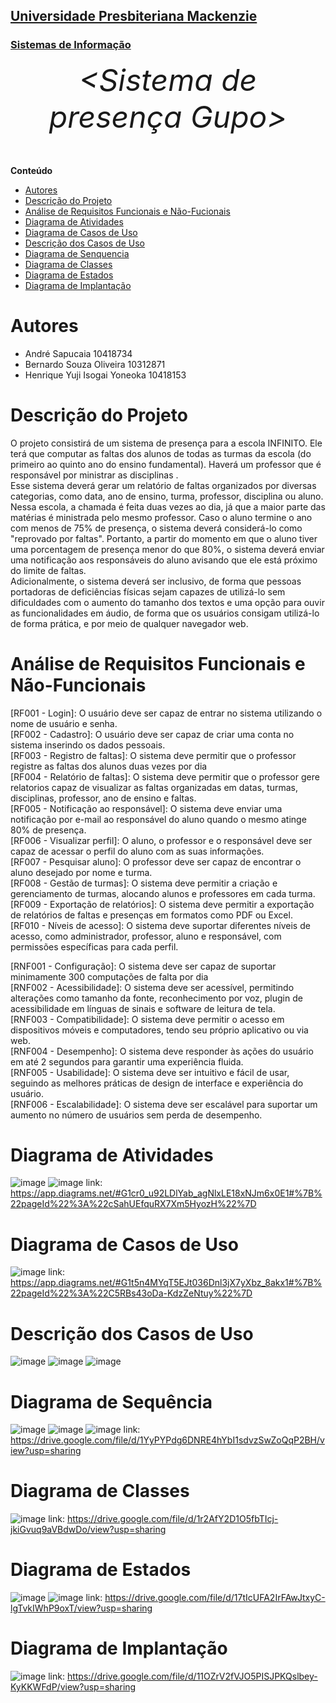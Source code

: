 <h2><a href= "https://www.mackenzie.br">Universidade Presbiteriana Mackenzie</a></h2>
<h3><a href= "https://www.mackenzie.br/graduacao/sao-paulo-higienopolis/sistemas-de-informacao">Sistemas de Informação</a></h3>


<font size="+12"><center>
*&lt;Sistema de presença Gupo&gt;*
</center></font>

**Conteúdo**

- [Autores](#autores)
- [Descrição do Projeto](#descrição-do-projeto)
- [Análise de Requisitos Funcionais e Não-Fucionais](#análise-de-requisitos-funcionais-e-não-funcionais)
- [Diagrama de Atividades](#diagrama-de-atividades) 
- [Diagrama de Casos de Uso](#diagrama-de-casos-de-uso)
- [Descrição dos Casos de Uso](#descrição-dos-casos-de-uso)
- [Diagrama de Senquencia](#diagrama-de-sequência)
- [Diagrama de Classes](#diagrama-de-classes)
- [Diagrama de Estados](#diagrama-de-estados)
- [Diagrama de Implantação](#diagrama-de-implantação)

# Autores

* André Sapucaia                 10418734
* Bernardo Souza Oliveira        10312871
* Henrique Yuji Isogai Yoneoka   10418153


# Descrição do Projeto

O projeto consistirá de um sistema de presença para a escola INFINITO. Ele terá que computar as faltas dos alunos de todas as turmas da escola (do primeiro ao quinto ano do ensino fundamental). Haverá um professor que é responsável por ministrar as disciplinas .</br> Esse sistema deverá gerar um relatório de faltas organizados por diversas categorias, como data, ano de ensino, turma, professor, disciplina ou aluno. Nessa escola, a chamada é feita duas vezes ao dia, já que a maior parte das matérias é ministrada pelo mesmo professor. Caso o aluno termine o ano com menos de 75% de presença, o sistema deverá considerá-lo como "reprovado por faltas". Portanto, a partir do momento em que o aluno tiver uma porcentagem de presença menor do que 80%, o sistema deverá enviar uma notificação aos responsáveis do aluno avisando que ele está próximo do limite de faltas.</br> Adicionalmente, o sistema deverá ser inclusivo, de forma que pessoas portadoras de deficiências físicas sejam capazes de utilizá-lo sem dificuldades com o aumento do tamanho dos textos e uma opção para ouvir as funcionalidades em áudio, de forma que os usuários consigam utilizá-lo de forma prática, e por meio de qualquer navegador web.

# Análise de Requisitos Funcionais e Não-Funcionais
[RF001  - Login]: O usuário deve ser capaz de entrar no sistema utilizando o nome de usuário e senha.</br>
[RF002  -  Cadastro]: O usuário deve ser capaz de criar uma conta no sistema inserindo os dados pessoais.</br>
[RF003  -  Registro de faltas]: O sistema deve permitir que o professor registre as faltas dos alunos duas vezes por dia</br>
[RF004  -  Relatório de faltas]: O sistema deve permitir que o professor gere relatorios capaz de visualizar as faltas organizadas em datas, turmas, disciplinas, professor, ano de ensino e faltas.</br>
[RF005  -  Notificação ao responsável]: O sistema deve enviar uma notificação por e-mail ao responsável do aluno quando o mesmo atinge 80% de presença.</br>
[RF006  -  Visualizar perfil]: O aluno, o professor e o responsável deve ser capaz de acessar o perfil do aluno com as suas informações.</br>
[RF007  -  Pesquisar aluno]: O professor deve ser capaz de encontrar o aluno desejado por nome e turma.</br>
[RF008  -  Gestão de turmas]: O sistema deve permitir a criação e gerenciamento de turmas, alocando alunos e professores em cada turma.</br>
[RF009 - Exportação de relatórios]: O sistema deve permitir a exportação de relatórios de faltas e presenças em formatos como PDF ou Excel.</br>
[RF010 - Níveis de acesso]: O sistema deve suportar diferentes níveis de acesso, como administrador, professor, aluno e responsável, com permissões específicas para cada perfil.</br>



[RNF001  -  Configuração]: O sistema deve ser capaz de suportar minimamente 300 computações de falta por dia</br>
[RNF002  -  Acessibilidade]: O sistema deve ser acessível, permitindo alterações como tamanho da fonte, reconhecimento por voz, plugin de acessibilidade em línguas de sinais e software de leitura de tela.</br>
[RNF003  -  Compatibilidade]: O sistema deve permitir o acesso em dispositivos móveis e computadores, tendo seu próprio aplicativo ou via web.</br>
[RNF004 - Desempenho]: O sistema deve responder às ações do usuário em até 2 segundos para garantir uma experiência fluida.</br>
[RNF005 - Usabilidade]: O sistema deve ser intuitivo e fácil de usar, seguindo as melhores práticas de design de interface e experiência do usuário.</br>
[RNF006 - Escalabilidade]: O sistema deve ser escalável para suportar um aumento no número de usuários sem perda de desempenho.</br>

# Diagrama de Atividades
![image](https://github.com/user-attachments/assets/6ba2fc0f-e42d-4d74-a695-20b1f7ca9e14)
![image](https://github.com/user-attachments/assets/937af0d5-c827-4252-b78b-93f738208170)
link: https://app.diagrams.net/#G1cr0_u92LDlYab_agNlxLE18xNJm6x0E1#%7B%22pageId%22%3A%22cSahUEfquRX7Xm5HyozH%22%7D

# Diagrama de Casos de Uso
![image](https://github.com/user-attachments/assets/5c481b71-a741-43ea-a87c-536ef4787271)
link: https://app.diagrams.net/#G1t5n4MYqT5EJt036Dnl3jX7yXbz_8akx1#%7B%22pageId%22%3A%22C5RBs43oDa-KdzZeNtuy%22%7D

# Descrição dos Casos de Uso
![image](https://github.com/user-attachments/assets/12f0775e-a994-4e5a-8ae9-ad142e1db1a9)
![image](https://github.com/user-attachments/assets/d50934bc-dfb0-4c07-b461-7037f088fac3)
![image](https://github.com/user-attachments/assets/1c324f0c-7b28-4828-bd5f-552afde8d557)

# Diagrama de Sequência
![image](https://github.com/user-attachments/assets/aa85b882-ad50-4674-9104-971d6522c39e)
![image](https://github.com/user-attachments/assets/77ed8b47-b978-49ce-878b-245dd7002303)
![image](https://github.com/user-attachments/assets/c407a5ba-7081-4a40-9c6e-e4a9c384988b)
link: https://drive.google.com/file/d/1YyPYPdg6DNRE4hYbI1sdvzSwZoQqP2BH/view?usp=sharing

# Diagrama de Classes
![image](https://github.com/user-attachments/assets/ba9a9cbf-d664-4355-aa4d-6d1c727ffc25)
link: https://drive.google.com/file/d/1r2AfY2D1O5fbTIcj-jkiGvuq9aVBdwDo/view?usp=sharing
# Diagrama de Estados

![image](https://github.com/user-attachments/assets/5812ea1c-d356-4b13-bc51-f63348f84629)
![image](https://github.com/user-attachments/assets/81234ae5-a8cc-4f94-b271-869726a81e83)
link: https://drive.google.com/file/d/17tIcUFA2IrFAwJtxyC-lgTvkIWhP9oxT/view?usp=sharing

# Diagrama de Implantação
![image](https://github.com/user-attachments/assets/d9764296-270c-40fe-866e-b08f5df6ac7a)
link: https://drive.google.com/file/d/11OZrV2fVJO5PISJPKQslbey-KyKKWFdP/view?usp=sharing
